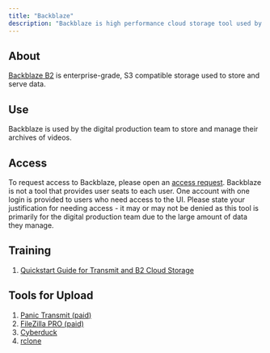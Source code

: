 ```yaml
---
title: "Backblaze"
description: "Backblaze is high performance cloud storage tool used by digital production."
---
```


## About

[Backblaze B2](https://www.backblaze.com/cloud-storage) is enterprise-grade, S3 compatible storage used to store and serve data.

## Use

Backblaze is used by the digital production team to store and manage their archives of videos.

## Access

To request access to Backblaze, please open an [access request](/handbook/security/corporate/end-user-services/onboarding-access-requests/access-requests/). Backblaze is not a tool that provides user seats to each user. One account with one login is provided to users who need access to the UI. Please state your justification for needing access - it may or may not be denied as this tool is primarily for the digital production team due to the large amount of data they manage.

## Training

1. [Quickstart Guide for Transmit and B2 Cloud Storage](https://help.backblaze.com/hc/en-us/articles/360043062234-Quickstart-Guide-for-Transmit-and-B2-Cloud-Storage)

## Tools for Upload

1. [Panic Transmit (paid)](https://www.panic.com/transmit/)
1. [FileZilla PRO (paid)](https://filezillapro.com/)
1. [Cyberduck](https://cyberduck.io/)
1. [rclone](https://rclone.org/b2/)
